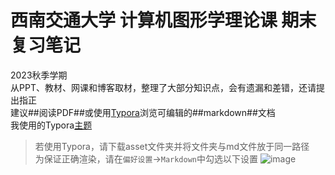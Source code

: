 # 西南交通大学 计算机图形学理论课 期末复习笔记
2023秋季学期 <br>
从PPT、教材、网课和博客取材，整理了大部分知识点，会有遗漏和差错，还请提出指正<br>
建议##阅读PDF##或使用[Typora](https://typora.io/)浏览可编辑的##markdown##文档<br>
我使用的Typora[主题](https://github.com/YiNNx/typora-theme-lapis/tree/v1.1.2)<br>
> 若使用Typora，请下载asset文件夹并将文件夹与md文件放于同一路径<br>
> 为保证正确渲染，请在`偏好设置`->`Markdown`中勾选以下设置
> ![image](https://github.com/CanoSsa7/-SWJTU-Computer-Graphics-NOTE/assets/91023351/d57a6909-d881-4881-ab52-787cd2c1f167)
